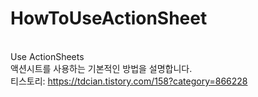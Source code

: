 # HowToUseActionSheet
<br>Use ActionSheets
<br>액션시트를 사용하는 기본적인 방법을 설명합니다.
<br>티스토리: https://tdcian.tistory.com/158?category=866228
